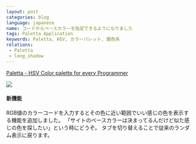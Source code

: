 ```yaml
---
layout: post
categories: blog
language: japanese
name: コードからベースカラーを指定できるようになりました
tags: Paletta Application
keywords: Paletta, HSV, カラーパレット, 顕色系
relations:
 - Paletta
 - long_shadow
---
```


[Paletta - HSV Color palette for every Programmer](http://paletta.mrk1869.com)

<img src="https://dl.dropboxusercontent.com/u/12208857/img/paletta_code.png" class="image-on-frame">

#### 新機能

RGB値のカラーコードを入力するとその色に近い範囲でいい感じの色を表示する機能を追加しました。
「サイトのベースカラーは決まってるんだけど似た感じの色を探したい」という時にどうぞ。
タブを切り替えることで従来のランダム表示に戻ります。

